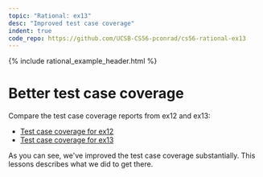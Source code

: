 ```yaml
---
topic: "Rational: ex13"
desc: "Improved test case coverage"
indent: true
code_repo: https://github.com/UCSB-CS56-pconrad/cs56-rational-ex13
---
```



{% include rational_example_header.html %}

# Better test case coverage

Compare the test case coverage reports from ex12 and ex13:
* [Test case coverage for ex12](https://ucsb-cs56-pconrad.github.io/cs56-rational-ex12/jacoco/index.html)
* [Test case coverage for ex13](https://ucsb-cs56-pconrad.github.io/cs56-rational-ex13/jacoco/index.html)

As you can see, we've improved the test case coverage substantially.  This lessons describes what we did to get there.

